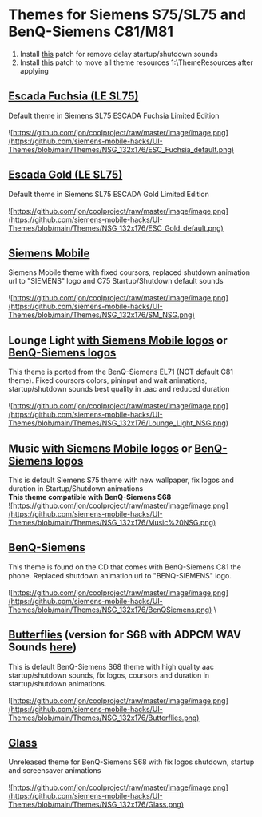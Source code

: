 # Themes for Siemens S75/SL75 and BenQ-Siemens C81/M81
1. Install [this](https://patches.kibab.com/patches/search.php5?action=search&kw=%D3%E1%F0%E0%F2%FC+%E7%E0%E4%E5%F0%E6%EA%F3+%E7%E2%F3%EA%E0+%EF%F0%E8+%E2%EA%EB%FE%F7%E5%ED%E8%E8+%E8+%E2%FB%EA%EB%FE%F7%E5%ED%E8%E8) patch for remove delay startup/shutdown sounds
2. Install [this](https://patches.kibab.com/patches/search.php5?action=search&kw=%C7%E0%E4%E0%F2%FC+%E4%E8%F0%E5%EA%F2%EE%F0%E8%FE+%F0%E5%F1%F3%F0%F1%EE%E2+%F2%E5%EC%FB) patch to move all theme resources 1:\ThemeResources after applying
## [Escada Fuchsia (LE SL75)](https://github.com/siemens-mobile-hacks/UI-Themes/raw/refs/heads/main/Themes/NSG_132x176/Escada%20Fuchsia%20LE.sdt) 
Default theme in Siemens SL75 ESCADA Fuchsia Limited Edition  \
\
![https://github.com/jon/coolproject/raw/master/image/image.png](https://github.com/siemens-mobile-hacks/UI-Themes/blob/main/Themes/NSG_132x176/ESC_Fuchsia_default.png)
## [Escada Gold (LE SL75)](https://github.com/siemens-mobile-hacks/UI-Themes/raw/refs/heads/main/Themes/NSG_132x176/Escada%20Gold%20LE.sdt) 
Default theme in Siemens SL75 ESCADA Gold Limited Edition  \
\
![https://github.com/jon/coolproject/raw/master/image/image.png](https://github.com/siemens-mobile-hacks/UI-Themes/blob/main/Themes/NSG_132x176/ESC_Gold_default.png)
## [Siemens Mobile](https://github.com/siemens-mobile-hacks/UI-Themes/raw/refs/heads/main/Themes/NSG_132x176/Siemens%20Mobile.sdt) 
Siemens Mobile theme with fixed coursors, replaced shutdown animation url to "SIEMENS" logo and C75 Startup/Shutdown default sounds \
\
![https://github.com/jon/coolproject/raw/master/image/image.png](https://github.com/siemens-mobile-hacks/UI-Themes/blob/main/Themes/NSG_132x176/SM_NSG.png)
## Lounge Light [with Siemens Mobile logos](https://github.com/siemens-mobile-hacks/UI-Themes/raw/refs/heads/main/Themes/NSG_132x176/Lounge%20Light_SM_Logo.sdt) or [BenQ-Siemens logos](https://github.com/siemens-mobile-hacks/UI-Themes/raw/refs/heads/main/Themes/NSG_132x176/Lounge%20Light_BS_Logo.sdt) 
This theme is ported from the BenQ-Siemens EL71 (NOT default C81 theme). Fixed coursors colors, pininput and wait animations, startup/shutdown sounds best quality in .aac and reduced duration \
\
![https://github.com/jon/coolproject/raw/master/image/image.png](https://github.com/siemens-mobile-hacks/UI-Themes/blob/main/Themes/NSG_132x176/Lounge_Light_NSG.png)
## Music [with Siemens Mobile logos](https://github.com/siemens-mobile-hacks/UI-Themes/raw/refs/heads/main/Themes/NSG_132x176/Music_SM_Logo.sdt) or [BenQ-Siemens logos](https://github.com/siemens-mobile-hacks/UI-Themes/raw/refs/heads/main/Themes/NSG_132x176/Music_BS_Logo.sdt) 
This is default Siemens S75 theme with new wallpaper, fix logos and duration in Startup/Shutdown animations \
__This theme compatible with BenQ-Siemens S68__
\
![https://github.com/jon/coolproject/raw/master/image/image.png](https://github.com/siemens-mobile-hacks/UI-Themes/blob/main/Themes/NSG_132x176/Music%20NSG.png)
## [BenQ-Siemens](https://github.com/siemens-mobile-hacks/UI-Themes/raw/refs/heads/main/Themes/NSG_132x176/BenQ-Siemens.sdt) 
This theme is found on the CD that comes with BenQ-Siemens C81 the phone. Replaced shutdown animation url to "BENQ-SIEMENS" logo. \
\
![https://github.com/jon/coolproject/raw/master/image/image.png](https://github.com/siemens-mobile-hacks/UI-Themes/blob/main/Themes/NSG_132x176/BenQSiemens.png)
\
## [Butterflies](https://github.com/siemens-mobile-hacks/UI-Themes/raw/refs/heads/main/Themes/NSG_132x176/Butterflies.sdt) (version for S68 with ADPCM WAV Sounds [here](https://github.com/siemens-mobile-hacks/UI-Themes/raw/refs/heads/main/Themes/NSG_132x176/Butterflies_S68.sdt))  
This is default BenQ-Siemens S68 theme with high quality aac startup/shutdown sounds, fix logos, coursors and duration in startup/shutdown animations. \
\
![https://github.com/jon/coolproject/raw/master/image/image.png](https://github.com/siemens-mobile-hacks/UI-Themes/blob/main/Themes/NSG_132x176/Butterflies.png)
## [Glass](https://github.com/siemens-mobile-hacks/UI-Themes/raw/refs/heads/main/Themes/NSG_132x176/Glass.sdt) 
Unreleased theme for BenQ-Siemens S68 with fix logos shutdown, startup and screensaver animations  \
\
![https://github.com/jon/coolproject/raw/master/image/image.png](https://github.com/siemens-mobile-hacks/UI-Themes/blob/main/Themes/NSG_132x176/Glass.png)
